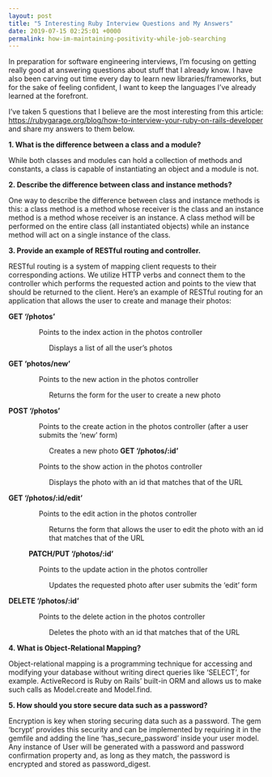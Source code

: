```yaml
---
layout: post
title: "5 Interesting Ruby Interview Questions and My Answers"
date: 2019-07-15 02:25:01 +0000
permalink: how-im-maintaining-positivity-while-job-searching
---
```


In preparation for software engineering interviews, I’m focusing on getting really good at answering questions about stuff that I already know. I have also been carving out time every day to learn new libraries/frameworks, but for the sake of feeling confident, I want to keep the languages I’ve already learned at the forefront.

I’ve taken 5 questions that I believe are the most interesting from this article: https://rubygarage.org/blog/how-to-interview-your-ruby-on-rails-developer and share my answers to them below.

<strong>1. What is the difference between a class and a module?</strong>

While both classes and modules can hold a collection of methods and constants, a class is capable of instantiating an object and a module is not.

<strong>2. Describe the difference between class and instance methods?</strong>

One way to describe the difference between class and instance methods is this: a class method is a method whose receiver is the class and an instance method is a method whose receiver is an instance. A class method will be performed on the entire class (all instantiated objects) while an instance method will act on a single instance of the class.

<strong>3. Provide an example of RESTful routing and controller.</strong>

RESTful routing is a system of mapping client requests to their corresponding actions. We utilize HTTP verbs and connect them to the controller which performs the requested action and points to the view that should be returned to the client. Here’s an example of RESTful routing for an application that allows the user to create and manage their photos:

<strong>GET ‘/photos’</strong>

<p style="margin-left: 60px">Points to the index action in the photos controller</p>
<p style="margin-left: 80px">Displays a list of all the user’s photos</p>
<strong>GET ‘photos/new’</strong>
<p style="margin-left: 60px">Points to the new action in the photos controller</p>
<p style="margin-left: 80px">Returns the form for the user to create a new photo</p>
<strong>POST ‘/photos’</strong>
<p style="margin-left: 60px">Points to the create action in the photos controller (after a user submits the ‘new’ form)</p>
<p style="margin-left: 80px">Creates a new photo
<strong>GET ‘/photos/:id’</strong>
<p style="margin-left: 60px">Points to the show action in the photos controller</p>
<p style="margin-left: 80px">Displays the photo with an id that matches that of the URL</p>
<strong>GET ‘/photos/:id/edit’</strong>
<p style="margin-left: 60px">Points to the edit action in the photos controller</p>
<p style="margin-left: 80px">Returns the form that allows the user to edit the photo with an id that matches that of the URL</p>
<strong><p style="margin-left: 40px">PATCH/PUT ‘/photos/:id’</p></strong>
<p style="margin-left: 60px">Points to the update action in the photos controller</p>
<p style="margin-left: 80px">Updates the requested photo after user submits the ‘edit’ form</p>
<strong>DELETE ‘/photos/:id’</strong>
<p style="margin-left: 60px">Points to the delete action in the photos controller</p>
<p style="margin-left: 80px">Deletes the photo with an id that matches that of the URL</p>

<strong>4. What is Object-Relational Mapping?</strong>

Object-relational mapping is a programming technique for accessing and modifying your database without writing direct queries like ‘SELECT’, for example. ActiveRecord is Ruby on Rails’ built-in ORM and allows us to make such calls as Model.create and Model.find.

<strong>5. How should you store secure data such as a password?</strong>

Encryption is key when storing securing data such as a password. The gem ‘bcrypt’ provides this security and can be implemented by requiring it in the gemfile and adding the line ‘has_secure_password’ inside your user model. Any instance of User will be generated with a password and password confirmation property and, as long as they match, the password is encrypted and stored as password_digest.
